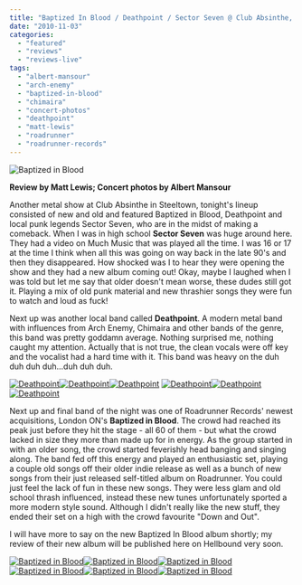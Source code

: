 ```yaml
---
title: "Baptized In Blood / Deathpoint / Sector Seven @ Club Absinthe, Hamilton ON, October 28 2010"
date: "2010-11-03"
categories: 
  - "featured"
  - "reviews"
  - "reviews-live"
tags: 
  - "albert-mansour"
  - "arch-enemy"
  - "baptized-in-blood"
  - "chimaira"
  - "concert-photos"
  - "deathpoint"
  - "matt-lewis"
  - "roadrunner"
  - "roadrunner-records"
---
```


![](http://www.hellbound.ca/wp-content/uploads/2010/11/BAPTIZED-IN-BLOOD-053ab.jpg "Baptized in Blood")

**Review by Matt Lewis; Concert photos by Albert Mansour**

Another metal show at Club Absinthe in Steeltown, tonight's lineup consisted of new and old and featured Baptized in Blood, Deathpoint and local punk legends Sector Seven, who are in the midst of making a comeback. When I was in high school **Sector Seven** was huge around here. They had a video on Much Music that was played all the time. I was 16 or 17 at the time I think when all this was going on way back in the late 90's and then they disappeared. How shocked was I to hear they were opening the show and they had a new album coming out! Okay, maybe I laughed when I was told but let me say that older doesn't mean worse, these dudes still got it. Playing a mix of old punk material and new thrashier songs they were fun to watch and loud as fuck!

Next up was another local band called **Deathpoint**. A modern metal band with influences from Arch Enemy, Chimaira and other bands of the genre, this band was pretty goddamn average. Nothing surprised me, nothing caught my attention. Actually that is not true, the clean vocals were off key and the vocalist had a hard time with it. This band was heavy on the duh duh duh duh...duh duh duh.

[![](http://www.hellbound.ca/wp-content/uploads/2010/11/DEATHPOINT-003ab-150x150.jpg "Deathpoint")](http://www.hellbound.ca/wp-content/uploads/2010/11/DEATHPOINT-003ab.jpg)[![](http://www.hellbound.ca/wp-content/uploads/2010/11/DEATHPOINT-016ab-150x150.jpg "Deathpoint")](http://www.hellbound.ca/wp-content/uploads/2010/11/DEATHPOINT-016ab.jpg)[![](http://www.hellbound.ca/wp-content/uploads/2010/11/DEATHPOINT-019ab-150x150.jpg "Deathpoint")](http://www.hellbound.ca/wp-content/uploads/2010/11/DEATHPOINT-019ab.jpg) [![](http://www.hellbound.ca/wp-content/uploads/2010/11/DEATHPOINT-044ab-150x150.jpg "Deathpoint")](http://www.hellbound.ca/wp-content/uploads/2010/11/DEATHPOINT-044ab.jpg)[![](http://www.hellbound.ca/wp-content/uploads/2010/11/DEATHPOINT-054ab-150x150.jpg "Deathpoint")](http://www.hellbound.ca/wp-content/uploads/2010/11/DEATHPOINT-054ab.jpg)[![](http://www.hellbound.ca/wp-content/uploads/2010/11/DEATHPOINT-056ab-150x150.jpg "Deathpoint")](http://www.hellbound.ca/wp-content/uploads/2010/11/DEATHPOINT-056ab.jpg)

Next up and final band of the night was one of Roadrunner Records' newest acquisitions, London ON's **Baptized in Blood**. The crowd had reached its peak just before they hit the stage - all 60 of them - but what the crowd lacked in size they more than made up for in energy. As the group started in with an older song, the crowd started feverishly head banging and singing along. The band fed off this energy and played an enthusiastic set, playing a couple old songs off their older indie release as well as a bunch of new songs from their just released self-titled album on Roadrunner. You could just feel the lack of fun in these new songs. They were less glam and old school thrash influenced, instead these new tunes unfortunately sported a more modern style sound. Although I didn't really like the new stuff, they ended their set on a high with the crowd favourite "Down and Out".

I will have more to say on the new Baptized In Blood album shortly; my review of their new album will be published here on Hellbound very soon.

[![](http://www.hellbound.ca/wp-content/uploads/2010/11/BAPTIZED-IN-BLOOD-029ab-150x150.jpg "Baptized in Blood")](http://www.hellbound.ca/wp-content/uploads/2010/11/BAPTIZED-IN-BLOOD-029ab.jpg)[![](http://www.hellbound.ca/wp-content/uploads/2010/11/BAPTIZED-IN-BLOOD-057ab-150x150.jpg "Baptized in Blood")](http://www.hellbound.ca/wp-content/uploads/2010/11/BAPTIZED-IN-BLOOD-057ab.jpg)[![](http://www.hellbound.ca/wp-content/uploads/2010/11/BAPTIZED-IN-BLOOD-069ab-150x150.jpg "Baptized in Blood")](http://www.hellbound.ca/wp-content/uploads/2010/11/BAPTIZED-IN-BLOOD-069ab.jpg)[![](http://www.hellbound.ca/wp-content/uploads/2010/11/BAPTIZED-IN-BLOOD-080ab-150x150.jpg "Baptized in Blood")](http://www.hellbound.ca/wp-content/uploads/2010/11/BAPTIZED-IN-BLOOD-080ab.jpg)[![](http://www.hellbound.ca/wp-content/uploads/2010/11/BAPTIZED-IN-BLOOD-093ab-150x150.jpg "Baptized in Blood")](http://www.hellbound.ca/wp-content/uploads/2010/11/BAPTIZED-IN-BLOOD-093ab.jpg)[![](http://www.hellbound.ca/wp-content/uploads/2010/11/BAPTIZED-IN-BLOOD-136ab-150x150.jpg "Baptized in Blood")](http://www.hellbound.ca/wp-content/uploads/2010/11/BAPTIZED-IN-BLOOD-136ab.jpg)
